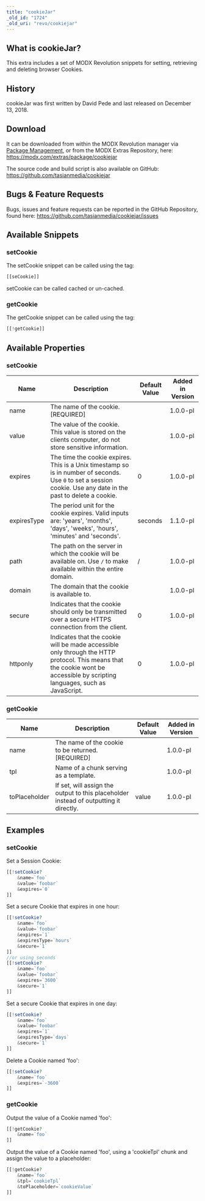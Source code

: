 ```yaml
---
title: "cookieJar"
_old_id: "1724"
_old_uri: "revo/cookiejar"
---
```


## What is cookieJar?

This extra includes a set of MODX Revolution snippets for setting, retrieving and deleting browser Cookies.

## History

cookieJar was first written by David Pede and last released on December 13, 2018.

## Download

It can be downloaded from within the MODX Revolution manager via [Package Management](display/revolution20/Installing+a+Package), or from the MODX Extras Repository, here: <https://modx.com/extras/package/cookiejar>

The source code and build script is also available on GitHub: <https://github.com/tasianmedia/cookiejar>

## Bugs & Feature Requests

Bugs, issues and feature requests can be reported in the GitHub Repository, found here: <https://github.com/tasianmedia/cookiejar/issues>

## Available Snippets

### setCookie

The setCookie snippet can be called using the tag:

``` php
[[seCookie]]
```

setCookie can be called cached or un-cached.

### getCookie

The getCookie snippet can be called using the tag:

``` php
[[!getCookie]]
```

## Available Properties

### setCookie

| Name        | Description                                                                                                                                                                 | Default Value | Added in Version |
| ----------- | --------------------------------------------------------------------------------------------------------------------------------------------------------------------------- | ------------- | ---------------- |
| name        | The name of the cookie. \[REQUIRED\]                                                                                                                                        |               | 1.0.0-pl         |
| value       | The value of the cookie. This value is stored on the clients computer, do not store sensitive information.                                                                  |               | 1.0.0-pl         |
| expires     | The time the cookie expires. This is a Unix timestamp so is in number of seconds. Use `0` to set a session cookie. Use any date in the past to delete a cookie.             | 0             | 1.0.0-pl         |
| expiresType | The period unit for the cookie expires. Valid inputs are: 'years', 'months', 'days', 'weeks', 'hours', 'minutes' and 'seconds'.                                             | seconds       | 1.1.0-pl         |
| path        | The path on the server in which the cookie will be available on. Use `/` to make available within the entire domain.                                                        | /             | 1.0.0-pl         |
| domain      | The domain that the cookie is available to.                                                                                                                                 |               | 1.0.0-pl         |
| secure      | Indicates that the cookie should only be transmitted over a secure HTTPS connection from the client.                                                                        | 0             | 1.0.0-pl         |
| httponly    | Indicates that the cookie will be made accessible only through the HTTP protocol. This means that the cookie wont be accessible by scripting languages, such as JavaScript. | 0             | 1.0.0-pl         |

### getCookie

| Name          | Description                                                                           | Default Value | Added in Version |
| ------------- | ------------------------------------------------------------------------------------- | ------------- | ---------------- |
| name          | The name of the cookie to be returned. \[REQUIRED\]                                   |               | 1.0.0-pl         |
| tpl           | Name of a chunk serving as a template.                                                |               | 1.0.0-pl         |
| toPlaceholder | If set, will assign the output to this placeholder instead of outputting it directly. | value         | 1.0.0-pl         |

## Examples

### setCookie

Set a Session Cookie:

``` php
[[!setCookie?
    &name=`foo`
    &value=`foobar`
    &expires=`0`
]]
```

Set a secure Cookie that expires in one hour:

``` php
[[!setCookie?
    &name=`foo`
    &value=`foobar`
    &expires=`1`
    &expiresType=`hours`
    &secure=`1`
]]
//or using seconds
[[!setCookie?
    &name=`foo`
    &value=`foobar`
    &expires=`3600`
    &secure=`1`
]]
```

Set a secure Cookie that expires in one day:

``` php
[[!setCookie?
    &name=`foo`
    &value=`foobar`
    &expires=`1`
    &expiresType=`days`
    &secure=`1`
]]
```

Delete a Cookie named 'foo':

``` php
[[!setCookie?
    &name=`foo`
    &expires=`-3600`
]]
```

### getCookie

Output the value of a Cookie named 'foo':

``` php
[[!getCookie?
    &name=`foo`
]]
```

Output the value of a Cookie named 'foo', using a 'cookieTpl' chunk and assign the value to a placeholder:

``` php
[[!getCookie?
    &name=`foo`
    &tpl=`cookieTpl`
    &toPlaceholder=`cookieValue`
]]
```
